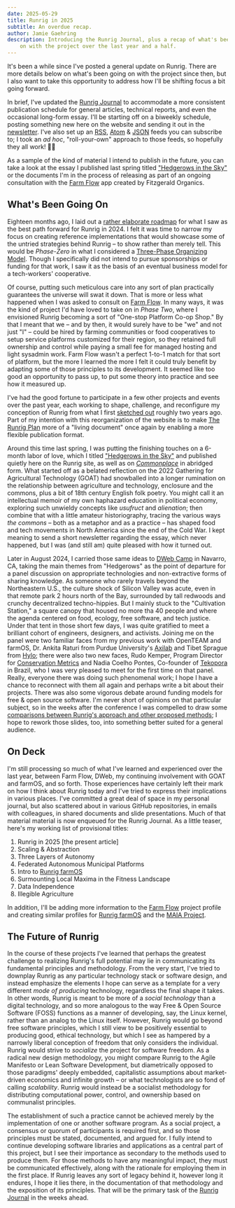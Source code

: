 ```yaml
---
date: 2025-05-29
title: Runrig in 2025
subtitle: An overdue recap.
author: Jamie Gaehring
description: Introducing the Runrig Journal, plus a recap of what's been going
    on with the project over the last year and a half.
---
```


It's been a while since I've posted a general update on Runrig. There are more
details below on what's been going on with the project since then, but I also
want to take this opportunity to address how I'll be shifting focus a bit going
forward.

In brief, I've updated the [Runrig Journal] to accommodate a more consistent
publication schedule for general articles, technical reports, and even the
occasional long-form essay. I'll be starting off on a biweekly schedule, posting
something new here on the website and sending it out in the [newsletter]. I've
also set up an [RSS], [Atom] & [JSON] feeds you can subscribe to; I took an _ad
hoc_, "roll-your-own" approach to those feeds, so hopefully they all work!
&#x1F91E;&#x1F3FB;

As a sample of the kind of material I intend to publish in the future, you can
take a look at the essay I published last spring titled ["Hedgerows in the Sky"]
or the documents I'm in the process of releasing as part of an ongoing
consultation with the [Farm Flow] app created by Fitzgerald Organics.

## What's Been Going On
Eighteen months ago, I laid out a [rather elaborate roadmap] for what I saw as
the best path forward for Runrig in 2024. I felt it was time to narrow my focus
on creating reference implementations that would showcase some of the untried
strategies behind Runrig – to show rather than merely tell. This would be
_Phase-Zero_ in what I considered a [Three-Phase Organizing Model]. Though I
specifically did not intend to pursue sponsorships or funding for that work, I
saw it as the basis of an eventual business model for a tech-workers'
cooperative.

Of course, putting such meticulous care into any sort of plan practically
guarantees the universe will swat it down. That is more or less what happened
when I was asked to consult on [Farm Flow]. In many ways, it was the kind of
project I'd have loved to take on in _Phase Two_, where I envisioned Runrig
becoming a sort of "One-stop Platform Co-op Shop." By that I meant that we – and
by then, it would surely have to be "we" and not just "I" – could be hired by
farming communities or food cooperatives to setup service platforms customized
for their region, so they retained full ownership and control while paying a
small fee for managed hosting and light sysadmin work. Farm Flow wasn't a
perfect 1-to-1 match for that sort of platform, but the more I learned the more
I felt it could truly benefit by adapting some of those principles to its
development. It seemed like too good an opportunity to pass up, to put some
theory into practice and see how it measured up.

I've had the good fortune to participate in a few other projects and events over
the past year, each working to shape, challenge, and reconfigure my conception
of Runrig from what I first [sketched out] roughly two years ago. Part of my
intention with this reorganization of the website is to make [The Runrig Plan]
more of a "living document" once again by enabling a more flexible publication
format.

Around this time last spring, I was putting the finishing touches on a 6-month
labor of love, which I titled ["Hedgerows in the Sky"] and published quietly
here on the Runrig site, as well as on [_Commonplace_] in abridged form. What
started off as a belated reflection on the 2022 Gathering for Agricultural
Technology (GOAT) had snowballed into a longer rumination on the relationship
between agriculture and technology, enclosure and the commons, plus a bit of
18th century English folk poetry. You might call it an intellectual memoir of my
own haphazard education in political economy, exploring such unwieldy concepts
like _usufruct_ and _alienation_; then combine that with a little amateur
historiography, tracing the various ways _the commons_ – both as a metaphor and
as a practice – has shaped food and tech movements in North America since the
end of the Cold War. I kept meaning to send a short newsletter regarding the
essay, which never happened, but I was (and still am) quite pleased with how it
turned out.

Later in August 2024, I carried those same ideas to [DWeb Camp] in Navarro, CA,
taking the main themes from "Hedgerows" as the point of departure for a panel
discussion on appropriate technologies and non-extractive forms of sharing
knowledge. As someone who rarely travels beyond the Northeastern U.S., the
culture shock of Silicon Valley was acute, even in that remote park 2 hours
north of the Bay, surrounded by tall redwoods and crunchy decentralized
techno-hippies. But I mainly stuck to the "Cultivation Station," a square canopy
that housed no more tha 40 people and where the agenda centered on food,
ecology, free software, and tech justice. Under that tent in those short few
days, I was quite gratified to meet a brilliant cohort of engineers, designers,
and activists. Joining me on the panel were two familiar faces from my previous
work with OpenTEAM and farmOS, Dr. Ankita Raturi from Purdue University's
[Axilab] and Tibet Sprague from [Hylo]; there were also two new faces, Rudo
Kemper, Program Director for [Conservation Metrics] and Nadia Coelho Pontes,
Co-founder of [Tekopora] in Brazil, who I was very pleased to meet for the first
time on that panel. Really, everyone there was doing such phenomenal work; I
hope I have a chance to reconnect with them all again and perhaps write a bit
about their projects. There was also some vigorous debate around funding models
for free & open source software. I'm never short of opinions on that particular
subject, so in the weeks after the conference I was compelled to draw some
[comparisons between Runrig's approach and other proposed methods]; I hope to
rework those slides, too, into something better suited for a general audience.

## On Deck
I'm still processing so much of what I've learned and experienced over the last
year, between Farm Flow, DWeb, my continuing involvement with GOAT and farmOS,
and so forth. Those experiences have certainly left their mark on how I think
about Runrig today and I've tried to express their implications in various
places. I've committed a great deal of space in my personal journal, but also
scattered about in various GitHub repositories, in emails with colleagues, in
shared documents and slide presentations. Much of that material material is now
enqueued for the Runrig Journal. As a little teaser, here's my working list
of provisional titles:

1. Runrig in 2025 [the present article]
2. Scaling & Abstraction
3. Three Layers of Autonomy
4. Federated Autonomous Municipal Platforms
5. Intro to [Runrig farmOS]
6. Surmounting Local Maxima in the Fitness Landscape
7. Data Independence
8. Illegible Agriculture

In addition, I'll be adding more information to the [Farm Flow] project profile
and creating similar profiles for [Runrig farmOS] and the [MAIA Project].

## The Future of Runrig
In the course of these projects I've learned that perhaps the greatest challenge
to realizing Runrig's full potential may lie in communicating its fundamental
principles and methodology. From the very start, I've tried to downplay Runrig
as any particular technology stack or software design, and instead emphasize the
elements I hope can serve as a template for a very different _mode of producing_
technology, regardless the final shape it takes. In other words, Runrig is meant
to be more of a _social technology_ than a digital technology, and so more
analogous to the way Free & Open Source Software (FOSS) functions as a manner of
developing, say, the Linux kernel, rather than an analog to the Linux itself.
However, Runrig would go beyond free software principles, which I still view to
be positively essential to producing good, ethical technology, but which I see
as hampered by a narrowly liberal conception of freedom that only considers the
individual. Runrig would strive to _socialize_ the project for software freedom.
As a radical new design methodology, you might compare Runrig to the Agile
Manifesto or Lean Software Development, but diametrically opposed to those
paradigms' deeply embedded, capitalistic assumptions about market-driven
economics and infinite growth – or what technologists are so fond of calling
_scalability_. Runrig would instead be a socialist methodology for distributing
computational power, control, and ownership based on communalist principles.

The establishment of such a practice cannot be achieved merely by the
implementation of one or another software program. As a social project, a
consensus or quorum of participants is required first, and so those principles
must be stated, documented, and argued for. I fully intend to continue
developing software libraries and applications as a central part of this
project, but I see their importance as secondary to the methods used to produce
them. For those methods to have any meaningful impact, they must be communicated
effectively, along with the rationale for employing them in the first place. If
Runrig leaves any sort of legacy behind it, however long it endures, I hope it
lies there, in the documentation of that methodology and the exposition of its
principles. That will be the primary task of the [Runrig Journal] in the weeks
ahead.

[Runrig Journal]: /journal
[newsletter]: https://buttondown.com/runrig
[RSS]: /feed/rss.xml
[Atom]: /feed/atom.xml
[JSON]: /feed/feed.json
[rather elaborate roadmap]: /posts/roadmap-2024.md
[Three-Phase Organizing Model]:
    /posts/roadmap-2024.md#three-phase-organizing-model-or-business-plan
[Farm Flow]: /farm-flow.md
[sketched out]: /posts/the-runrig-plan-for-socio-ecological-design
[The Runrig Plan]: /plan
["Hedgerows in the Sky"]: /posts/hedgerows.md
[_Commonplace_]: https://commonplace.knowledgefutures.org/pub/7m7brnr4/release/1
[DWeb Camp]: https://dwebcamp.org
[Axilab]: https://aginformaticslab.org/
[Hylo]: https://www.hylo.com/
[Conservation Metrics]: https://conservationmetrics.com/
[Tekopora]: https://tekopora.top/
[comparisons between Runrig's approach and other proposed methods]:
    https://dweb.camp/p/foodweb__response-to-utility-proposal
[Runrig farmOS]: https://github.com/runrig-coop/runrig-farmos
[MAIA Project]: https://github.com/skywoman/multifarm-aggregation-info-arch
